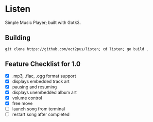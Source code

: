 # Listen
Simple Music Player; built with Gotk3.

## Building

```git clone https://github.com/oct2pus/listen; cd listen; go build .```

## Feature Checklist for 1.0

- [x] .mp3, .flac, .ogg format support
- [x] displays embedded track art
- [x] pausing and resuming
- [x] displays unembedded album art
- [x] volume control
- [x] free move
- [ ] launch song from terminal
- [ ] restart song after completed